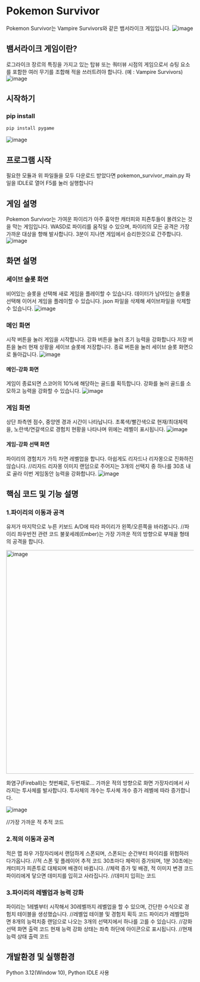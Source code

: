 # Pokemon Survivor
Pokemon Survivor는 Vampire Survivors와 같은 뱀서라이크 게임입니다.
![image](images/gameplay1.png)

## 뱀서라이크 게임이란?
로그라이크 장르의 특징을 가지고 있는 탑뷰 또는 쿼터뷰 시점의 게임으로서
슈팅 요소를 포함한 여러 무기를 조합해 적을 쓰러트려야 합니다. (예 : Vampire Survivors)
![image](images/vampire_survivors.png)

## 시작하기

### pip install

```python
pip install pygame
```
![image](images/.png)
## 프로그램 시작
필요한 모듈과 위 파일들을 모두 다운로드 받았다면
pokemon_survivor_main.py 파일을 IDLE로 열어 F5를 눌러 실행합니다

## 게임 설명
Pokemon Survivor는 가여운 파이리가 아주 흉악한 캐터피와 피죤투들이 몰려오는 것을 막는 게임입니다.
WASD로 파이리를 움직일 수 있으며, 파이리의 모든 공격은 가장 가까운 대상을 향해 발사합니다.
3분이 지나면 게임에서 승리한것으로 간주합니다.
![image](images/gameplay2.png)

## 화면 설명

### 세이브 슬롯 화면
비어있는 슬롯을 선택해 새로 게임을 플레이할 수 있습니다.
데이터가 남아있는 슬롯을 선택해 이어서 게임을 플레이할 수 있습니다.
json 파일을 삭제해 세이브파일을 삭제할 수 있습니다.
![image](images/save_slot_screen.png)

### 메인 화면
시작 버튼을 눌러 게임을 시작합니다.
강화 버튼을 눌러 초기 능력을 강화합니다
저장 버튼을 눌러 현재 상황을 세이브 슬롯에 저장합니다.
종료 버튼을 눌러 세이브 슬롯 화면으로 돌아갑니다.
![image](images/main_screen.png)

#### 메인-강화 화면
게임이 종료되면 스코어의 10%에 해당하는 골드를 획득합니다.
강화를 눌러 골드를 소모하고 능력을 강화할 수 있습니다.
![image](images/upgrade_screen.png)

### 게임 화면
상단 좌측엔 점수, 중앙엔 경과 시간이 나타납니다.
초록색/빨간색으로 현재/최대체력을, 노란색/연갈색으로 경험치 현황을 나타나며 위에는 레벨이 표시됩니다.
![image](images/score_time_health_exp.png)

#### 게임-강화 선택 화면
파이리의 경험치가 가득 차면 레벨업을 합니다.
아쉽게도 리자드나 리자몽으로 진화하진 않습니다.
//리자드 리자몽 이미지
랜덤으로 주어지는 3개의 선택지 중 하나를 30초 내로 골라 이번 게임동안 능력을 강화합니다.
![image](images/upgrade_select_screen.png)

## 핵심 코드 및 기능 설명

### 1.파이리의 이동과 공격
유저가 마지막으로 누른 키보드 A/D에 따라 파이리가 왼쪽/오른쪽을 바라봅니다.
//파이리 좌우반전 관련 코드
불꽃세례(Ember)는 가장 가까운 적의 방향으로 부채꼴 형태의 공격을 합니다.

<img src="images/ember_implementation.png" alt="image" width="600"/>

화염구(Fireball)는 첫번째로, 두번재로... 가까운 적의 방향으로 화면 가장자리에서 사라지는 투사체를 발사합니다.
투사체의 개수는 투사체 개수 증가 레벨에 따라 증가합니다.

![image](images/fireball_implementation.png)

//가장 가까운 적 추적 코드

### 2.적의 이동과 공격
적은 맵 좌우 가장자리에서 랜덤하게 스폰되며, 스폰되는 순간부터 파이리를 위협하러 다가옵니다.
//적 스폰 및 플레이어 추적 코드
30초마다 체력이 증가되며, 1분 30초에는 캐터피가 피죤투로 대체되며 배경이 바뀝니다.
//체력 증가 및 배경, 적 이미지 변경 코드
파이리에게 닿으면 데미지를 입히고 사라집니다.
//데미지 입히는 코드

### 3.파이리의 레벨업과 능력 강화
파이리는 1레벨부터 시작해서 30레벨까지 레벨업을 할 수 있으며, 간단한 수식으로 경험치 테이블을 생성했습니다.
//레벨업 테이블 및 경험치 획득 코드
파이리가 레벨업하면 8개의 능력치중 랜덤으로 나오는 3개의 선택지에서 하나를 고를 수 있습니다.
//강화 선택 화면 출력 코드
현재 능력 강화 상태는 좌측 하단에 아이콘으로 표시됩니다.
//현재 능력 상태 출력 코드

## 개발환경 및 실행환경
Python 3.12(Window 10), Python IDLE 사용
